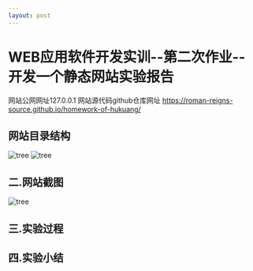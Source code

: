 ```yaml
---
layout: post
---
```


# WEB应用软件开发实训--第二次作业--开发一个静态网站实验报告

网站公网网址127.0.0.1  网站源代码github仓库网址 https://roman-reigns-source.github.io/homework-of-hukuang/

## 网站目录结构

![tree](https://raw.githubusercontent.com/Roman-reigns-source/homework-of-hukuang.github.io/main/1.png)
![tree](https://raw.githubusercontent.com/Roman-reigns-source/homework-of-hukuang.github.io/main/2.png)


## 二.网站截图
![tree](https://raw.githubusercontent.com/Roman-reigns-source/homework-of-hukuang.github.io/main/3.png)

## 三.实验过程


## 四.实验小结
